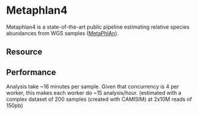 # Metaphlan4

Metaphlan4 is a state-of-the-art public pipeline estimating relative species abundances from WGS samples ([MetaPhlAn](https://github.com/biobakery/MetaPhlAn)).

## Resource



## Performance

Analysis take ~16 minutes per sample. Given that concurrency is 4 per worker, this makes each worker do ~15 analysis/hour.
(estimated with a complex dataset of 200 samples (created with CAMISIM) at 2x10M reads of 150pb)


